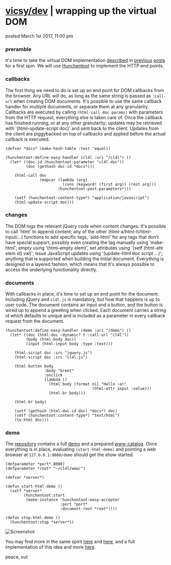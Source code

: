 # [vicsy/dev](https://github.com/codr4life/vicsydev) | wrapping up the virtual DOM
posted March 1st 2017, 11:00 pm

### preramble
It's time to take the virtual DOM implementation [described](https://github.com/codr4life/vicsydev/blob/master/virtual_dom.md) in [previous](https://github.com/codr4life/vicsydev/blob/master/syncing_virtual_dom.md) [posts](https://github.com/codr4life/vicsydev/blob/master/calling_virtual_dom.md) for a first spin. We will use [Hunchentoot](http://weitz.de/hunchentoot/) to implement the HTTP end points. 

### callbacks
The first thing we need to do is set up an end point for DOM callbacks from the browser. Any URL will do, as long as the same string is passed as ```:call-url``` when creating DOM documents. It's possible to use the same callback handler for multiple documents, or separate them at any granularity. Callbacks are executed by calling ```(html-call doc params)``` with parameters from the HTTP request, everything else is taken care of. Once the callback has finished running, or at any other granularity; updates may be retrieved with '(html-update-script doc)' and sent back to the client. Updates from the client are piggybacked on top of callbacks and applied before the actual callback is executed.

```
(defvar *docs* (make-hash-table :test 'equal))

(hunchentoot:define-easy-handler (cl4l :uri "/cl4l") ()
  (let* ((doc-id (hunchentoot:parameter "cl4l-doc"))
         (doc (gethash doc-id *docs*)))

    (html-call doc
               (mapcar (lambda (arg)
                         (cons (keyword! (first arg)) (rest arg)))
                       (hunchentoot:post-parameters*)))

    (setf (hunchentoot:content-type*) "application/javascript")
    (html-update-script doc)))
```

### changes
The DOM logs the relevant jQuery code when content changes. It's possible to call 'html' to append content; any of the other (html-a/html-h/html-input/...) functions to add specific tags, 'add-html' for any tags that don't have special support, possibly even creating the tag manually using 'make-html'; empty using '(html-empty elem)', set attributes using '(setf (html-attr elem id) val)'; issue JavaScript updates using '(update-html doc script ...)'; anything that is supported when building the initial document. Everything is designed in a layered fashion, which means that it's always possible to access the underlying functionality directly. 

### documents
With callbacks in place, it's time to set up an end point for the document. Including jQuery and ```cl4l.js``` is mandatory, but how that happens is up to user code. The document contains an input and a button, and the button is wired up to append a greeting when clicked. Each document carries a string id which defaults to unique and is included as a parameter in every callback request from the document.

```
(hunchentoot:define-easy-handler (demo :uri "/demo") ()
  (let* ((doc (html-doc :dynamic? t :call-url "cl4l"))
         (body (html-body doc))
         (input (html-input body :type :text)))

    (html-script doc :src "jquery.js")
    (html-script doc :src "cl4l.js")

    (html-button body
                 :body "Greet"
                 :onclick
                 (lambda ()
                   (html body (format nil "Hello ~a!"
                                      (html-attr input :value)))
                   (html-br body)))
    
    (html-br body)
    
    (setf (gethash (html-doc-id doc) *docs*) doc)
    (setf (hunchentoot:content-type*) "text/html")
    (to-html doc)))
```

### demo
The [repository](https://github.com/codr4life/cl4l) contains a full [demo](https://github.com/codr4life/cl4l/blob/master/html-demo.lisp) and a prepared [www-catalog](https://github.com/codr4life/cl4l/tree/master/www). Once everything is in place, evaluating ```(start-html-demo)``` and pointing a web browser at ```127.0.0.1:8080/demo``` should get the show started.

```
(defparameter *port* 8080)
(defparameter *root* "~/cl4l/www/")

(defvar *server*)

(defun start-html-demo ()
  (setf *server*
        (hunchentoot:start
         (make-instance 'hunchentoot:easy-acceptor
                        :port *port*
                        :document-root *root*))))

(defun stop-html-demo ()
  (hunchentoot:stop *server*))
```

![Screenshot](https://github.com/codr4life/vicsydev/blob/master/virtual-dom-demo.png)

You may find more in the same spirit [here](http://vicsydev.blogspot.de/) and [here](https://github.com/codr4life/vicsydev), and a full implementation of this idea and more [here](https://github.com/codr4life/cl4l).

peace, out
